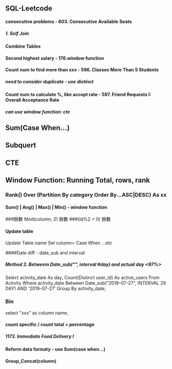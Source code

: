 ## SQL-Leetcode
#### consecutive problems - 603. Consecutive Available Seats
##### 1. Self Join

#### Combine Tables
#### Second highest salary - 176.window function
#### Count num to find more than xxx - 596. Classes More Than 5 Students
##### need to consider duplicate - use distinct

#### Count num to calculate %, like accept rate - 597. Friend Requests I: Overall Acceptance Rate
##### can use window function: cte


## Sum(Case When...) 
## Subquert
## CTE
## Window Function: Running Total, rows, rank
### Rank() Over (Partition By category Order By...ASC|DESC) As xx
#### Sum() | Avg() | Max() | Min() - window function

###餘數 Mod(column, 2) 餘數
###(id%2 > 0) 餘數

#### Update table
Update Table.name 
Set column= Case When ...etc



####Date diff - date_sub and interval
##### Method 2. Betweem Date_sub("", interval #day) and actual day <97%>
Select activity_date As day, Count(Distinct user_id) As active_users
From Activity
Where activity_date Between Date_sub("2019-07-27", INTERVAL 29 DAY) AND '2019-07-27'
Group By activity_date;



### Bin
select "xxx" as column name, 



#### count specific / count total = percentage
##### 1173. Immediate Food Delivery I


#### Reform data formaty - use Sum(case when...)
#### Group_Concat(column)
